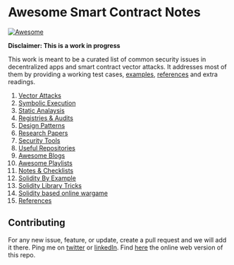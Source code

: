 # Awesome Smart Contract Notes 
[![Awesome](https://cdn.rawgit.com/sindresorhus/awesome/d7305f38d29fed78fa85652e3a63e154dd8e8829/media/badge.svg)](https://github.com/aabdulwahed/Smart-Contracts-Notes)
 
 **Disclaimer: This is a work in progress**


This work is meant to be a curated list of common security issues in decentralized apps and smart contract vector attacks. It addresses most of them  by providing a working test cases, [examples](examples/), [references](docs/References.md) and extra readings.

1. [Vector Attacks](docs/VectorAttacks.md)
2. [Symbolic Execution](docs/symbolicExec.md)
3. [Static Analaysis](docs/staticAnalaysis.md)
2. [Registries & Audits](docs/Registry.md)
3. [Design Patterns](docs/DesignPatterns.md)
4. [Research Papers](docs/ResearchPapers.md)
5. [Security Tools](docs/SecurityTools.md)
6. [Useful Repositories](docs/UsefulRepos.md)
7. [Awesome Blogs](blogs.md)
9. [Awesome Playlists](docs/videos.md)
7. [Notes & Checklists](notes.md)
8. [Solidity By Example](examples/)
9. [Solidity Library Tricks](sollib.md)
10. [Solidity based online wargame](https://ethernaut.zeppelin.solutions/)
8. [References](docs/References.md)


## Contributing
For any new issue, feature, or update, create a pull request and we will add it there. Ping me on [twitter](https://twitter.com/aabdolwahed) or [linkedIn](https://www.linkedin.com/in/aabdulwahed/). Find [here](https://aabdulwahed.github.io/Smart-Contracts-Notes/) the online web version of this repo.
